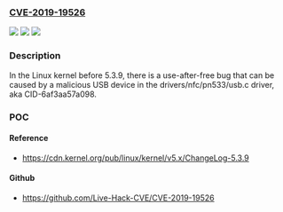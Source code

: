 ### [CVE-2019-19526](https://cve.mitre.org/cgi-bin/cvename.cgi?name=CVE-2019-19526)
![](https://img.shields.io/static/v1?label=Product&message=n%2Fa&color=blue)
![](https://img.shields.io/static/v1?label=Version&message=n%2Fa&color=blue)
![](https://img.shields.io/static/v1?label=Vulnerability&message=n%2Fa&color=brighgreen)

### Description

In the Linux kernel before 5.3.9, there is a use-after-free bug that can be caused by a malicious USB device in the drivers/nfc/pn533/usb.c driver, aka CID-6af3aa57a098.

### POC

#### Reference
- https://cdn.kernel.org/pub/linux/kernel/v5.x/ChangeLog-5.3.9

#### Github
- https://github.com/Live-Hack-CVE/CVE-2019-19526

